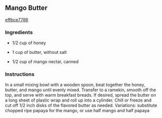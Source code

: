 ## Mango Butter

[effbce7786](http://www.foodnetwork.com/recipes/mango-butter-recipe2.html)

### Ingredients

 - 1/2 cup of honey

 - 1 cup of butter, without salt

 - 1/2 cup of mango nectar, canned

### Instructions

In a small mixing bowl with a wooden spoon, beat together the honey, butter, and mango until evenly mixed. Transfer to a ramekin, smooth off the top, and serve with warm breakfast breads. If desired, spread the butter on a long sheet of plastic wrap and roll up into a cylinder. Chill or freeze and cut off 1/2 inch disks of the flavored butter as needed. Variations: substitute chopped ripe papaya for the mango, or use half mango and half papaya